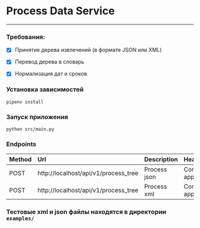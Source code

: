# Process Data Service
***

### Требования:
- [X] Принятие дерева извлечений (в формате JSON или XML)
- [X] Перевод дерева в словарь
- [X] Нормализация дат и сроков


### Установка зависимостей
```
pipenv install
```

### Запуск приложения
```
python src/main.py
```

### Endpoints

| Method | Url                                  | Description  | Headers                        |
|:-------|:-------------------------------------|:-------------|:-------------------------------|
| POST   | http://localhost/api/v1/process_tree | Process json | Content-Type: application/json |
| POST   | http://localhost/api/v1/process_tree | Process xml  | Content-Type: application/xml  |

### Тестовые xml и json файлы находятся в директории `examples/`
